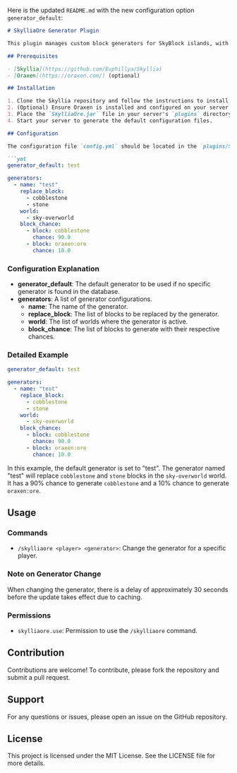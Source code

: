 Here is the updated `README.md` with the new configuration option `generator_default`:

```markdown
# SkylliaOre Generator Plugin

This plugin manages custom block generators for SkyBlock islands, with support for Oraxen.

## Prerequisites

- [Skyllia](https://github.com/Euphillya/Skyllia)
- [Oraxen](https://oraxen.com/) (optional)

## Installation

1. Clone the Skyllia repository and follow the instructions to install Skyllia.
2. (Optional) Ensure Oraxen is installed and configured on your server if you want to use custom blocks from Oraxen.
3. Place the `SkylliaOre.jar` file in your server's `plugins` directory.
4. Start your server to generate the default configuration files.

## Configuration

The configuration file `config.yml` should be located in the `plugins/SkylliaOre/` directory. Here is an example configuration for a generator:

```yml
generator_default: test

generators:
  - name: "test"
    replace_block:
      - cobblestone
      - stone
    world:
      - sky-overworld
    block_chance:
      - block: cobblestone
        chance: 90.0
      - block: oraxen:ore
        chance: 10.0
```

### Configuration Explanation

- **generator_default**: The default generator to be used if no specific generator is found in the database.
- **generators**: A list of generator configurations.
    - **name**: The name of the generator.
    - **replace_block**: The list of blocks to be replaced by the generator.
    - **world**: The list of worlds where the generator is active.
    - **block_chance**: The list of blocks to generate with their respective chances.

### Detailed Example

```yml
generator_default: test

generators:
  - name: "test"
    replace_block:
      - cobblestone
      - stone
    world:
      - sky-overworld
    block_chance:
      - block: cobblestone
        chance: 90.0
      - block: oraxen:ore
        chance: 10.0
```

In this example, the default generator is set to "test". The generator named "test" will replace `cobblestone` and `stone` blocks in the `sky-overworld` world. It has a 90% chance to generate `cobblestone` and a 10% chance to generate `oraxen:ore`.

## Usage

### Commands

- `/skylliaore <player> <generator>`: Change the generator for a specific player.

### Note on Generator Change

When changing the generator, there is a delay of approximately 30 seconds before the update takes effect due to caching.

### Permissions

- `skylliaore.use`: Permission to use the `/skylliaore` command.

## Contribution

Contributions are welcome! To contribute, please fork the repository and submit a pull request.

## Support

For any questions or issues, please open an issue on the GitHub repository.

## License

This project is licensed under the MIT License. See the LICENSE file for more details.
